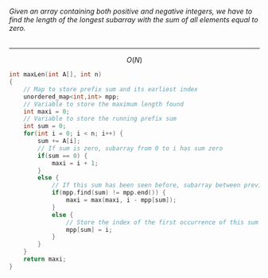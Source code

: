 ###### Given an array containing both positive and negative integers, we have to find the length of the longest subarray with the sum of all elements equal to zero.
---
$$
O(N)
$$
```cpp
int maxLen(int A[], int n)
{
    // Map to store prefix sum and its earliest index
    unordered_map<int,int> mpp; 
    // Variable to store the maximum length found
    int maxi = 0;               
    // Variable to store the running prefix sum
    int sum = 0;               
    for(int i = 0; i < n; i++) {
        sum += A[i];
        // If sum is zero, subarray from 0 to i has sum zero
        if(sum == 0) {
            maxi = i + 1;
        }
        else {
            // If this sum has been seen before, subarray between previous index+1 and i has sum zero
            if(mpp.find(sum) != mpp.end()) {
                maxi = max(maxi, i - mpp[sum]);
            }
            else {
                // Store the index of the first occurrence of this sum
                mpp[sum] = i;
            }
        }
    }
    return maxi;
}
```